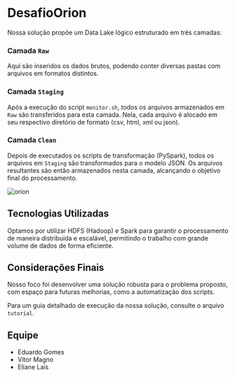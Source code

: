 # DesafioOrion

Nossa solução propõe um Data Lake lógico estruturado em três camadas:

### Camada `Raw`
Aqui são inseridos os dados brutos, podendo conter diversas pastas com arquivos em formatos distintos.

### Camada `Staging`
Após a execução do script `monitor.sh`, todos os arquivos armazenados em `Raw` são transferidos para esta camada. Nela, cada arquivo é alocado em seu respectivo diretório de formato (csv, html, xml ou json).

### Camada `Clean`
Depois de executados os scripts de transformação (PySpark), todos os arquivos em `Staging` são transformados para o modelo JSON. Os arquivos resultantes são então armazenados nesta camada, alcançando o objetivo final do processamento.

![orion](https://github.com/user-attachments/assets/f21e5f47-ea11-439a-9960-eaed664a610d)

## Tecnologias Utilizadas

Optamos por utilizar HDFS (Hadoop) e Spark para garantir o processamento de maneira distribuída e escalável, permitindo o trabalho com grande volume de dados de forma eficiente.

## Considerações Finais

Nosso foco foi desenvolver uma solução robusta para o problema proposto, com espaço para futuras melhorias, como a automatização dos scripts.

Para um guia detalhado de execução da nossa solução, consulte o arquivo `tutorial`.

## Equipe

- Eduardo Gomes
- Vítor Magno
- Eliane Laís
